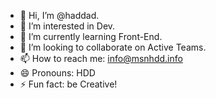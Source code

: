 - 👋 Hi, I’m @haddad.
- 👀 I’m interested in Dev.
- 🌱 I’m currently learning Front-End.
- 💞️ I’m looking to collaborate on Active Teams.
- 📫 How to reach me: info@msnhdd.info
- 😄 Pronouns: HDD
- ⚡ Fun fact: be Creative!

<!---
haddadev/haddadev is a ✨ special ✨ repository because its `README.md` (this file) appears on your GitHub profile.
You can click the Preview link to take a look at your changes.
--->
